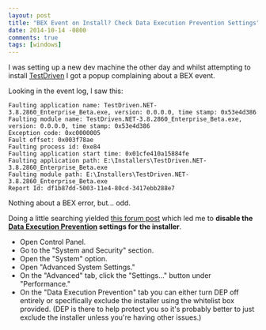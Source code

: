 ```yaml
---
layout: post
title: "BEX Event on Install? Check Data Execution Prevention Settings"
date: 2014-10-14 -0800
comments: true
tags: [windows]
---
```

I was setting up a new dev machine the other day and whilst attempting to install [TestDriven](http://www.testdriven.net) I got a popup complaining about a BEX event.

Looking in the event log, I saw this:

    Faulting application name: TestDriven.NET-3.8.2860_Enterprise_Beta.exe, version: 0.0.0.0, time stamp: 0x53e4d386
    Faulting module name: TestDriven.NET-3.8.2860_Enterprise_Beta.exe, version: 0.0.0.0, time stamp: 0x53e4d386
    Exception code: 0xc0000005
    Fault offset: 0x003f78ae
    Faulting process id: 0xe84
    Faulting application start time: 0x01cfe410a15884fe
    Faulting application path: E:\Installers\TestDriven.NET-3.8.2860_Enterprise_Beta.exe
    Faulting module path: E:\Installers\TestDriven.NET-3.8.2860_Enterprise_Beta.exe
    Report Id: df1b87dd-5003-11e4-80cd-3417ebb288e7

Nothing about a BEX error, but... odd.

Doing a little searching yielded [this forum post](http://answers.microsoft.com/en-us/windows/forum/windows_other-windows_programs/problem-event-name-bex-error-message/cf5baf73-0877-4070-abfb-a2c3a17a9e10) which led me to **disable the [Data Execution Prevention](http://technet.microsoft.com/en-us/library/cc738483(WS.10).aspx) settings for the installer**.

- Open Control Panel.
- Go to the "System and Security" section.
- Open the "System" option.
- Open "Advanced System Settings."
- On the "Advanced" tab, click the "Settings..." button under "Performance."
- On the "Data Execution Prevention" tab you can either turn DEP off entirely or specifically exclude the installer using the whitelist box provided. (DEP is there to help protect you so it's probably better to just exclude the installer unless you're having other issues.)
